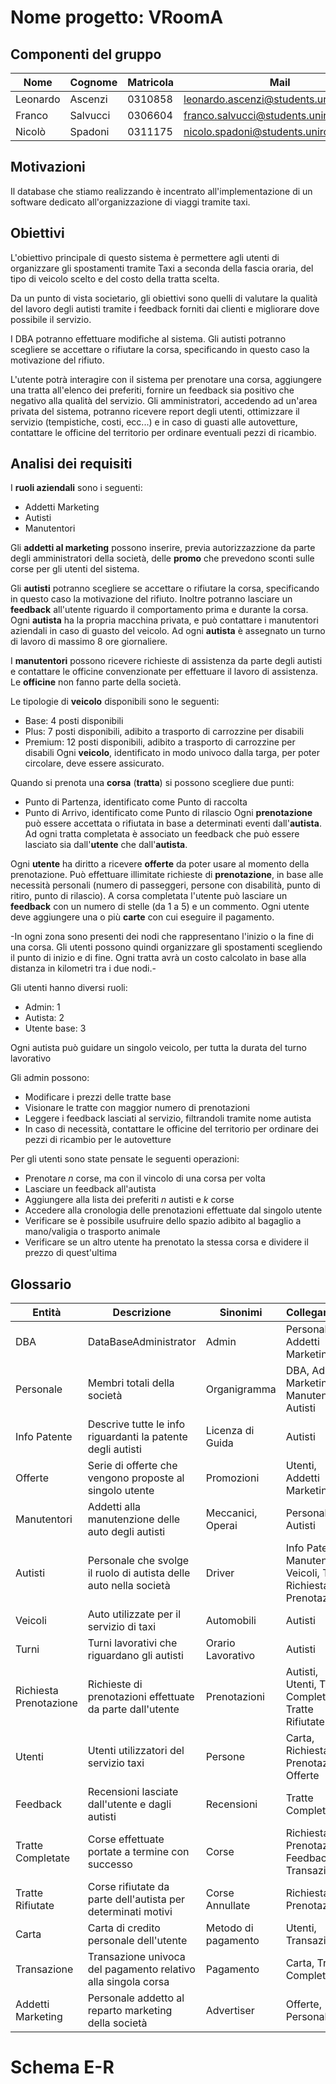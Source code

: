 # Nome progetto: VRoomA

## Componenti del gruppo

| Nome     | Cognome  | Matricola | Mail                                  |
| -------- | -------- | --------- | ------------------------------------- |
| Leonardo | Ascenzi  | 0310858   | leonardo.ascenzi@students.uniroma2.eu |
| Franco   | Salvucci | 0306604   | franco.salvucci@students.uniroma2.eu  |
| Nicolò   | Spadoni  | 0311175   | nicolo.spadoni@students.uniroma2.eu   |         |          |           |                                       |

## Motivazioni

Il database che stiamo realizzando è incentrato all'implementazione di un software dedicato all'organizzazione di viaggi tramite taxi.

## Obiettivi

L'obiettivo principale di questo sistema è permettere agli utenti di organizzare gli spostamenti tramite Taxi a seconda della fascia oraria, del tipo di veicolo scelto e del costo della tratta scelta.

Da un punto di vista societario, gli obiettivi sono quelli di valutare la qualità del lavoro degli autisti tramite i feedback forniti dai clienti e migliorare dove possibile il servizio.



I DBA potranno effettuare modifiche al sistema.
Gli autisti potranno scegliere se accettare o rifiutare la corsa, specificando in questo caso la motivazione del rifiuto.

L'utente potrà interagire con il sistema per prenotare una corsa, aggiungere una tratta all'elenco dei preferiti, fornire un feedback sia positivo che negativo alla qualità del servizio.
Gli amministratori, accedendo ad un'area privata del sistema, potranno ricevere report degli utenti, ottimizzare il servizio (tempistiche, costi, ecc...) e in caso di guasti alle autovetture, contattare le officine del territorio per ordinare eventuali pezzi di ricambio.


## Analisi dei requisiti
I **ruoli aziendali** sono i seguenti: 
- Addetti Marketing
- Autisti
- Manutentori

Gli **addetti al marketing** possono inserire, previa autorizzazzione da parte degli amministratori della società, delle **promo** che prevedono sconti sulle corse per gli utenti del sistema.

Gli **autisti** potranno scegliere se accettare o rifiutare la corsa, specificando in questo caso la motivazione del rifiuto.
Inoltre potranno lasciare un **feedback** all'utente riguardo il comportamento prima e durante la corsa.
Ogni **autista** ha la propria macchina privata, e può contattare i manutentori aziendali in caso di guasto del veicolo.
Ad ogni **autista** è assegnato un turno di lavoro di massimo 8 ore giornaliere.

I **manutentori** possono ricevere richieste di assistenza da parte degli autisti e contattare le officine convenzionate per effettuare il lavoro di assistenza.
Le **officine** non fanno parte della società.

Le tipologie di **veicolo** disponibili sono le seguenti: 
- Base: 4 posti disponibili
- Plus: 7 posti disponibili, adibito a trasporto di carrozzine per disabili
- Premium: 12 posti disponibili, adibito a trasporto di carrozzine per disabili
Ogni **veicolo**, identificato in modo univoco dalla targa, per poter circolare, deve essere assicurato.

Quando si prenota una **corsa** (**tratta**) si possono scegliere due punti:
- Punto di Partenza, identificato come Punto di raccolta
- Punto di Arrivo, identificato come Punto di rilascio 
Ogni **prenotazione** può essere accettata o rifiutata in base a determinati eventi dall'**autista**.
Ad ogni tratta completata è associato un feedback che può essere lasciato sia dall'**utente** che dall'**autista**.

Ogni **utente** ha diritto a ricevere **offerte** da poter usare al momento della prenotazione.
Può effettuare illimitate richieste di **prenotazione**, in base alle necessità personali (numero di passeggeri, persone con disabilità, punto di ritiro, punto di rilascio).
A corsa completata l'utente può lasciare un **feedback** con un numero di stelle (da 1 a 5) e un commento.
Ogni utente deve aggiungere una o più **carte** con cui eseguire il pagamento.






-In ogni zona sono presenti dei nodi che rappresentano l'inizio o la fine di una corsa. Gli utenti possono quindi organizzare gli spostamenti scegliendo il punto di inizio e di fine. Ogni tratta avrà un costo calcolato in base alla distanza in kilometri tra i due nodi.-

Gli utenti hanno diversi ruoli:
- Admin: 1
- Autista: 2
- Utente base: 3

Ogni autista può guidare un singolo veicolo, per tutta la durata del turno lavorativo

Gli admin possono:
- Modificare i prezzi delle tratte base
- Visionare le tratte con maggior numero di prenotazioni
- Leggere i feedback lasciati al servizio, filtrandoli tramite nome autista
- In caso di necessità, contattare le officine del territorio per ordinare dei pezzi di ricambio per le autovetture

Per gli utenti sono state pensate le seguenti operazioni:
- Prenotare $n$ corse, ma con il vincolo di una corsa per volta
- Lasciare un feedback all'autista
- Aggiungere alla lista dei preferiti $n$ autisti e $k$ corse
- Accedere alla cronologia delle prenotazioni effettuate dal singolo utente
- Verificare se è possibile usufruire dello spazio adibito al bagaglio a mano/valigia o trasporto animale
- Verificare se un altro utente ha prenotato la stessa corsa e dividere il prezzo di quest'ultima

## Glossario

| Entità                 | Descrizione                                                       | Sinonimi            | Collegamenti                                                      |
| ---------------------- | ----------------------------------------------------------------- | ------------------- | ----------------------------------------------------------------- |
| DBA                    | DataBaseAdministrator                                             | Admin               | Personale, Addetti Marketing                                      |
| Personale              | Membri totali della società                                       | Organigramma        | DBA, Addetti Marketing, Manutentori, Autisti                      |
| Info Patente           | Descrive tutte le info riguardanti la patente degli autisti       | Licenza di Guida    | Autisti                                                           |
| Offerte                | Serie di offerte che vengono proposte al singolo utente           | Promozioni          | Utenti, Addetti Marketing                                         |
| Manutentori            | Addetti alla manutenzione delle auto degli autisti                | Meccanici, Operai   | Personale, Autisti                                                |
| Autisti                | Personale che svolge il ruolo di autista delle auto nella società | Driver              | Info Patente, Manutentori, Veicoli, Turni, Richiesta Prenotazione |
| Veicoli                | Auto utilizzate per il servizio di taxi                           | Automobili          | Autisti                                                           |
| Turni                  | Turni lavorativi che riguardano gli autisti                       | Orario Lavorativo   | Autisti                                                           |
| Richiesta Prenotazione | Richieste di prenotazioni effettuate da parte dall'utente         | Prenotazioni        | Autisti, Utenti, Tratte Complete, Tratte Rifiutate                |
| Utenti                 | Utenti utilizzatori del servizio taxi                             | Persone             | Carta, Richiesta Prenotazione, Offerte                            |
| Feedback               | Recensioni lasciate dall'utente e dagli autisti                   | Recensioni          | Tratte Completate                                                 |
| Tratte Completate      | Corse effettuate portate a termine con successo                   | Corse               | Richiesta Prenotazione, Feedback, Transazione                     |
| Tratte Rifiutate       | Corse rifiutate da parte dell'autista per determinati motivi      | Corse Annullate     | Richiesta Prenotazione                                            |
| Carta                  | Carta di credito personale dell'utente                            | Metodo di pagamento | Utenti, Transazione                                               |
| Transazione            | Transazione univoca del pagamento relativo alla singola corsa     | Pagamento           | Carta, Tratte Completate                                          |
| Addetti Marketing      | Personale addetto al reparto marketing della società              | Advertiser          | Offerte, Personale                                                |

# Schema E-R